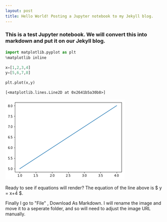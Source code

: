 ```yaml
---
layout: post
title: Hello World! Posting a Jupyter notebook to my Jekyll blog.
---
```


### This is a test Jupyter notebook. We will convert this into markdown and put it on our Jekyll blog.


```python
import matplotlib.pyplot as plt
%matplotlib inline
```


```python
x=[1,2,3,4]
y=[5,6,7,8]
```


```python
plt.plot(x,y)
```




    [<matplotlib.lines.Line2D at 0x2641b5a30b8>]




![png](/images/hello_world_output_3_1.png)


Ready to see if equations will render?
The equation of the line above is $ y = x+4 $.

Finally I go to "File" , Download As Markdown.
I will rename the image and move it to a seperate folder, and so will need to adjust the image URL manually.
